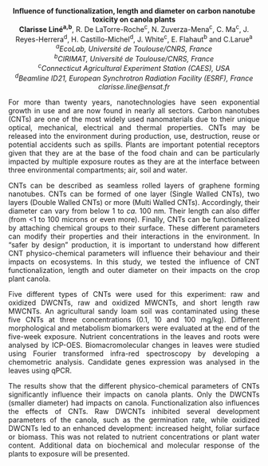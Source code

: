 <center><strong>Influence of functionalization, length and diameter on carbon nanotube toxicity on canola plants</strong>

<center><strong>Clarisse Liné<sup>a,b</sup></strong>, R. De LaTorre-Roche<sup>c</sup>, N. Zuverza-Mena<sup>c</sup>, C.
Ma<sup>c</sup>, J. Reyes-Herrera<sup>d</sup>, H. Castillo-Michel<sup>d</sup>, J. White<sup>c</sup>, E.
Flahaut<sup>b</sup> and C.Larue<sup>a</sup>

<center><i><sup>a</sup>EcoLab, Université de Toulouse/CNRS, France</i> 

<center><i><sup>b</sup>CIRIMAT, Université de Toulouse/CNRS, France</i> 

<center><i><sup>c</sup>Connecticut Agricultural Experiment Station (CAES), USA</i> 

<center><i><sup>d</sup>Beamline ID21, European Synchrotron Radiation Facility (ESRF),
France</i> 

<center><i>clarisse.line@ensat.fr</i> 

<p style="text-align:justify">For more than twenty years, nanotechnologies have seen exponential
growth in use and are now found in nearly all sectors. Carbon nanotubes
(CNTs) are one of the most widely used nanomaterials due to their unique
optical, mechanical, electrical and thermal properties. CNTs may be
released into the environment during production, use, destruction, reuse
or potential accidents such as spills. Plants are important potential
receptors given that they are at the base of the food chain and can be
particularly impacted by multiple exposure routes as they are at the
interface between three environmental compartments; air, soil and water.

<p style="text-align:justify">CNTs can be described as seamless rolled layers of graphene forming
nanotubes. CNTs can be formed of one layer (Single Walled CNTs), two
layers (Double Walled CNTs) or more (Multi Walled CNTs). Accordingly,
their diameter can vary from below 1 to <i>ca.</i> 100 nm. Their length can
also differ (from &lt;1 to 100 microns or even more). Finally, CNTs can
be functionalized by attaching chemical groups to their surface. These
different parameters can modify their properties and their interactions
in the environment. In “safer by design” production, it is important to
understand how different CNT physico-chemical parameters will influence
their behaviour and their impacts on ecosystems. In this study, we
tested the influence of CNT functionalization, length and outer diameter
on their impacts on the crop plant canola.

<p style="text-align:justify">Five different types of CNTs were used for this experiment: raw and
oxidized DWCNTs, raw and oxidized MWCNTs, and short length raw MWCNTs.
An agricultural sandy loam soil was contaminated using these five CNTs
at three concentrations (0.1, 10 and 100 mg/kg). Different morphological
and metabolism biomarkers were evaluated at the end of the five-week
exposure. Nutrient concentrations in the leaves and roots were analysed
by ICP-OES. Biomacromolecular changes in leaves were studied using
Fourier transformed infra-red spectroscopy by developing a chemometric
analysis. Candidate genes expression was analysed in the leaves using
qPCR.

<p style="text-align:justify">The results show that the different physico-chemical parameters of CNTs
significantly influence their impacts on canola plants. Only the DWCNTs
(smaller diameter) had impacts on canola. Functionalization also
influences the effects of CNTs. Raw DWCNTs inhibited several development
parameters of the canola, such as the germination rate, while oxidized
DWCNTs led to an enhanced development: increased height, foliar surface
or biomass. This was not related to nutrient concentrations or plant
water content. Additional data on biochemical and molecular response of
the plants to exposure will be presented.
